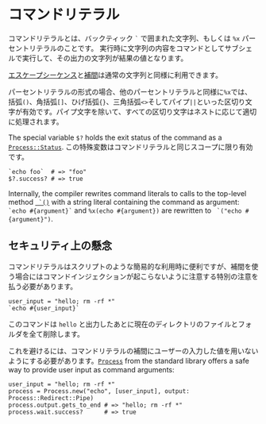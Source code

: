 # コマンドリテラル

コマンドリテラルとは、バックティック `` ` `` で囲まれた文字列、もしくは `%x` パーセントリテラルのことです。
実行時に文字列の内容をコマンドとしてサブシェルで実行して、その出力の文字列が結果の値となります。

[エスケープシーケンス](./string.md#escaping)と[補間](./string.md#interpolation)は通常の文字列と同様に利用できます。

パーセントリテラルの形式の場合、他のパーセントリテラルと同様に`%x`では、括弧`()`、角括弧`[]`、ひげ括弧`{}`、三角括弧`<>`そしてパイプ`||`といった区切り文字が有効です。パイプ文字を除いて、すべての区切り文字はネストに応じて適切に処理されます。

The special variable `$?` holds the exit status of the command as a [`Process::Status`](https://crystal-lang.org/api/Process/Status.html). この特殊変数はコマンドリテラルと同じスコープに限り有効です。

```crystal
`echo foo`  # => "foo"
$?.success? # => true
```

Internally, the compiler rewrites command literals to calls to the top-level method [`` `()``](https://crystal-lang.org/api/toplevel.html#%60(command):String-class-method) with a string literal containing the command as argument: `` `echo #{argument}` `` and `%x(echo #{argument})` are rewritten to `` `("echo #{argument}")``.

## セキュリティ上の懸念

コマンドリテラルはスクリプトのような簡易的な利用時に便利ですが、補間を使う場合にはコマンドインジェクションが起こらないように注意する特別の注意を払う必要があります。

```crystal
user_input = "hello; rm -rf *"
`echo #{user_input}`
```

このコマンドは `hello` と出力したあとに現在のディレクトリのファイルとフォルダを全て削除します。

これを避けるには、コマンドリテラルの補間にユーザーの入力した値を用いないようにする必要があります。[`Process`](https://crystal-lang.org/api/Process.html) from the standard library offers a safe way to provide user input as command arguments:

```crystal
user_input = "hello; rm -rf *"
process = Process.new("echo", [user_input], output: Process::Redirect::Pipe)
process.output.gets_to_end # => "hello; rm -rf *"
process.wait.success?      # => true
```
